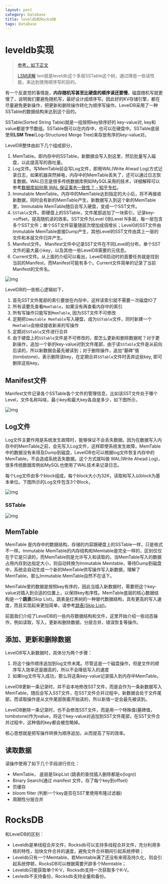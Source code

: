 ```yaml
---
layout: post
category: Database
title: leveldb和RocksDB
tags: Database
---
```


# leveldb实现

> [参考，如下正文](https://soulmachine.gitbooks.io/system-design/content/cn/key-value-store.html)
>
> [LSM详解](https://zhuanlan.zhihu.com/p/114906516) lsm就是leveldb这个多层SSTable这个树，通过降低一些读性能，来达到使用顺序写的目的。

有一个反直觉的事情是，**内存随机写甚至比硬盘的顺序读还要慢**，磁盘随机写就更慢了，说明我们要避免随机写，最好设计成顺序写。因此好的KV存储引擎，都在尽量避免更新操作，把更新和删除操作转化为顺序写操作。LevelDB采用了一种SSTable的数据结构来达到这个目的。

SSTable(Sorted String Table)就是一组按照key排序好的 key-value对, key和value都是字节数组。SSTable既可以在内存中，也可以在硬盘中。SSTable底层使用**LSM Tree**(Log-Structured Merge Tree)来存放有序的key-value对。

LevelDB整体由如下几个组成部分，

1. MemTable。即内存中的SSTable，新数据会写入到这里，然后批量写入磁盘，以此提高写的吞吐量。
2. Log文件。写MemTable前会写Log文件，即用WAL(Write Ahead Log)方式记录日志，如果机器突然掉电，内存中的MemTable丢失了，还可以通过日志恢复数据。WAL日志是很多传统数据库例如MySQL采用的技术，详细解释可以参考[数据库如何用 WAL 保证事务一致性？ - 知乎专栏](https://zhuanlan.zhihu.com/p/24900322)。
3. Immutable MemTable。内存中的MemTable达到指定的大小后，将不再接收新数据，同时会有新的MemTable产生，新数据写入到这个新的MemTable里，Immutable MemTable随后会写入硬盘，变成一个SST文件。
4. `SSTable`文件。即硬盘上的SSTable，文件尾部追加了一块索引，记录key->offset，提高随机读的效率。SST文件为Level 0到Level N多层，每一层包含多个SST文件；单个SST文件容量随层次增加成倍增长；Level0的SST文件由Immutable MemTable直接Dump产生，其他Level的SST文件由其上一层的文件和本层文件归并产生。
5. Manifest文件。 Manifest文件中记录SST文件在不同Level的分布，单个SST文件的最大最小key，以及其他一些LevelDB需要的元信息。
6. Current文件。从上面的介绍可以看出，LevelDB启动时的首要任务就是找到当前的Manifest，而Manifest可能有多个。Current文件简单的记录了当前Manifest的文件名。

![img](https://cdn.jsdelivr.net/gh/mafulong/mdPic@vv3/v3/20220101161536.png)

LevelDB的一些核心逻辑如下，

1. 首先SST文件尾部的索引要放在内存中，这样读索引就不需要一次磁盘IO了
2. 所有读要先查看`MemTable`，如果没有再查看内存中的索引
3. 所有写操作只能写到`MemTable`, 因为SST文件不可修改
4. 定期把`Immutable MemTable`写入硬盘，成为`SSTable`文件，同时新建一个`MemTable`会继续接收新来的写操作
5. 定期对`SSTable`文件进行合并
6. 由于硬盘上的`SSTable`文件是不可修改的，那怎么更新和删除数据呢？对于更新操作，追加一个新的key-value对到文件尾部，由于读`SSTable`文件是从前向后读的，所以新数据会最先被读到；对于删除操作，追加“墓碑”值(tombstone)，表示删除该key，在定期合并`SSTable`文件时丢弃这些key, 即可删除这些key。

## Manifest文件

Manifest文件记录各个SSTable各个文件的管理信息，比如该SST文件处于哪个Level，文件名称叫啥，最小key和最大key各自是多少，如下图所示，

![img](https://cdn.jsdelivr.net/gh/mafulong/mdPic@vv8/v8/202306071208765.png)

## Log文件

Log文件主要作用是系统发生故障时，能够保证不会丢失数据。因为在数据写入内存中的MemTable之前，会先写入Log文件，这样即使系统发生故障，MemTable中的数据没有来得及Dump到磁盘，LevelDB也可以根据log文件恢复内存中的MemTable，不会造成系统丢失数据。这个方式就叫做 WAL(Write Ahead Log)，很多传统数据库例如MySQL也使用了WAL技术来记录日志。

每个Log文件由多个block组成，每个block大小为32K，读取和写入以block为基本单位。下图所示的Log文件包含3个Block，

![img](https://cdn.jsdelivr.net/gh/mafulong/mdPic@vv8/v8/202306071208145.png)

### SSTable

![img](https://cdn.jsdelivr.net/gh/mafulong/mdPic@vv3/v3/20211231224301.png)

## MemTable

MemTable 是内存中的数据结构，存储的内容跟硬盘上的SSTable一样，只是格式不一样。Immutable MemTable的内存结构和Memtable是完全一样的，区别仅仅在于它是只读的，而MemTable则是允许写入和读取的。当MemTable写入的数据占用内存到达指定大小，则自动转换为Immutable Memtable，等待Dump到磁盘中，系统会自动生成一个新的MemTable供写操作写入新数据，理解了MemTable，那么Immutable MemTable自然不在话下。

MemTable里的数据是按照key有序的，因此当插入新数据时，需要把这个key-value对插入到合适的位置上，以保持key有序性。MemTable底层的核心数据结构是一个**跳表**(Skip List)。跳表是红黑树的一种替代数据结构，具有更高的写入速度，而且实现起来更加简单，请参考[跳表(Skip List)](https://soulmachine.gitbooks.io/system-design/content/cn/appendix/skip-list.html)。

前面我们介绍了LevelDB的一些内存数据结构和文件，这里开始介绍一些动态操作，例如读取，写入，更新和删除数据，分层合并，错误恢复等操作。

## 添加、更新和删除数据

LevelDB写入新数据时，具体分为两个步骤：

1. 将这个操作顺序追加到log文件末尾。尽管这是一个磁盘操作，但是文件的顺序写入效率还是跟高的，所以不会降低写入的速度
2. 如果log文件写入成功，那么将这条key-value记录插入到内存中MemTable。

LevelDB更新一条记录时，并不会本地修改SST文件，而是会作为一条新数据写入MemTable，随后会写入SST文件，在SST文件合并过程中，新数据会处于文件尾部，而读取操作是从文件尾部倒着开始读的，所以新值一定会最先被读到。

LevelDB删除一条记录时，也不会修改SST文件，而是用一个特殊值(墓碑值，tombstone)作为value，将这个key-value对追加到SST文件尾部，在SST文件合并过程中，这种值的key都会被忽略掉。

核心思想就是把写操作转换为顺序追加，从而提高了写的效率。

## 读取数据

读操作使用了如下几个手段进行优化：

- MemTable， 底层是SkipList (跳表的查找插入删除都是o(logn))
- Binary Search(通过 manifest 文件，存了每个key到offset)
- 页缓存
- bloom filter (判断一个key是否在SST里使用布隆过滤器)
- 周期性分层合并



# RocksDB

和LevelDB的区别：

- Leveldb是单线程合并文件，Rocksdb可以支持多线程合并文件，充分利用多核的特性，加快文件合并的速度，避免文件合并期间引起系统停顿；
- Leveldb只有一个Memtable，若Memtable满了还没有来得及持久化，则会引起系统停顿，RocksDB可以根据需要开辟多个Memtable；
- Leveldb只能获取单个K-V，Rocksdb支持一次获取多个K-V。
- Levledb不支持备份，Rocksdb支持全量和备份。
